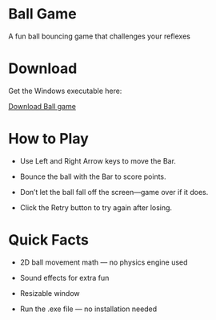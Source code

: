 # Ball Game
A fun ball bouncing game that challenges your reflexes
# Download
Get the Windows executable here:

[Download Ball game](https://github.com/ByteJoseph/Ball-game/releases/download/v1/Ball.game.exe)
# How to Play
- Use Left and Right Arrow keys to move the Bar.

- Bounce the ball with the Bar to score points.

- Don’t let the ball fall off the screen—game over if it does.

- Click the Retry button to try again after losing.

# Quick Facts

- 2D ball movement math — no physics engine used

- Sound effects for extra fun

- Resizable window

- Run the .exe file — no installation needed
